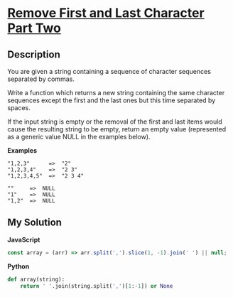 # [Remove First and Last Character Part Two](https://www.codewars.com/kata/570597e258b58f6edc00230d)

## Description

You are given a string containing a sequence of character sequences separated by commas.

Write a function which returns a new string containing the same character sequences except the first and the last ones but this time separated by spaces.

If the input string is empty or the removal of the first and last items would cause the resulting string to be empty, return an empty value (represented as a generic value NULL in the examples below).

**Examples**

```
"1,2,3"      =>  "2"
"1,2,3,4"    =>  "2 3"
"1,2,3,4,5"  =>  "2 3 4"

""     =>  NULL
"1"    =>  NULL
"1,2"  =>  NULL
```

## My Solution

**JavaScript**

```js
const array = (arr) => arr.split(',').slice(1, -1).join(' ') || null;
```

**Python**

```py
def array(string):
    return ' '.join(string.split(',')[1:-1]) or None
```
